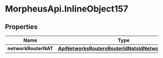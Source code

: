 # MorpheusApi.InlineObject157

## Properties

Name | Type | Description | Notes
------------ | ------------- | ------------- | -------------
**networkRouterNAT** | [**ApiNetworksRoutersRouterIdNatsIdNetworkRouterNAT**](ApiNetworksRoutersRouterIdNatsIdNetworkRouterNAT.md) |  | [optional] 


